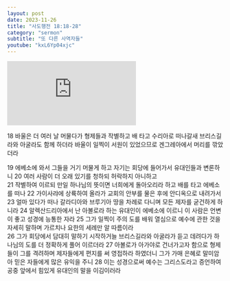 ```yaml
---
layout: post
date: 2023-11-26
title: "사도행전 18:18-28"
category: "sermon"
subtitle: "또 다른 사역자들"
youtube: "kxL6Yp04xjc"
---
```


<div class="youtube margin-large">
    <iframe src="https://www.youtube.com/embed/kxL6Yp04xjc" title="YouTube video player" frameborder="0" allow="accelerometer; autoplay; clipboard-write; encrypted-media; gyroscope; picture-in-picture; web-share" allowfullscreen></iframe>
</div>

18 바울은 더 여러 날 머물다가 형제들과 작별하고 배 타고 수리아로 떠나갈새 브리스길라와 아굴라도 함께 하더라 바울이 일찍이 서원이 있었으므로 겐그레아에서 머리를 깎았더라

19 에베소에 와서 그들을 거기 머물게 하고 자기는 회당에 들어가서 유대인들과 변론하니
20 여러 사람이 더 오래 있기를 청하되 허락하지 아니하고  
21 작별하여 이르되 만일 하나님의 뜻이면 너희에게 돌아오리라 하고 배를 타고 에베소를 떠나
22 가이사랴에 상륙하여 올라가 교회의 안부를 물은 후에 안디옥으로 내려가서
23 얼마 있다가 떠나 갈라디아와 브루기아 땅을 차례로 다니며 모든 제자를 굳건하게 하니라
24 알렉산드리아에서 난 아볼로라 하는 유대인이 에베소에 이르니 이 사람은 언변이 좋고 성경에 능통한 자라
25 그가 일찍이 주의 도를 배워 열심으로 예수에 관한 것을 자세히 말하며 가르치나 요한의 세례만 알 따름이라  
26 그가 회당에서 담대히 말하기 시작하거늘 브리스길라와 아굴라가 듣고 데려다가 하나님의 도를 더 정확하게 풀어 이르더라
27 아볼로가 아가야로 건너가고자 함으로 형제들이 그를 격려하며 제자들에게 편지를 써 영접하라 하였더니 그가 가매 은혜로 말미암아 믿은 자들에게 많은 유익을 주니
28 이는 성경으로써 예수는 그리스도라고 증언하여 공중 앞에서 힘있게 유대인의 말을 이김이러라